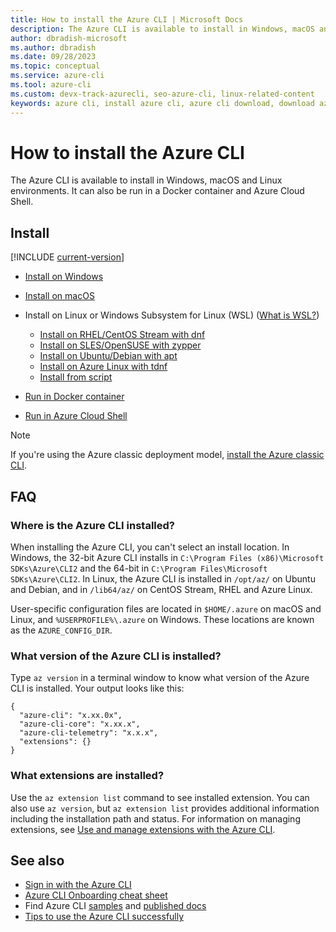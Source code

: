 ```yaml
---
title: How to install the Azure CLI | Microsoft Docs
description: The Azure CLI is available to install in Windows, macOS and Linux environments. It can also be run in a Docker container and Azure Cloud Shell.
author: dbradish-microsoft
ms.author: dbradish
ms.date: 09/28/2023
ms.topic: conceptual
ms.service: azure-cli
ms.tool: azure-cli
ms.custom: devx-track-azurecli, seo-azure-cli, linux-related-content
keywords: azure cli, install azure cli, azure cli download, download azure cli
---
```


# How to install the Azure CLI

The Azure CLI is available to install in Windows, macOS and Linux environments. It can also be run in a Docker container and Azure Cloud Shell.


## Install

[!INCLUDE [current-version](includes/current-version.md)]

* [Install on Windows](install-azure-cli-windows.md)
* [Install on macOS](install-azure-cli-macos.md)
* Install on Linux or Windows Subsystem for Linux (WSL) ([What is WSL?](/windows/wsl/about))

  * [Install on RHEL/CentOS Stream with dnf](./install-azure-cli-linux.md?pivots=dnf)
  * [Install on SLES/OpenSUSE with zypper](./install-azure-cli-linux.md?pivots=zypper)
  * [Install on Ubuntu/Debian with apt](./install-azure-cli-linux.md?pivots=apt)
  * [Install on Azure Linux with tdnf](./install-azure-cli-linux.md?pivots=tdnf)
  * [Install from script](./install-azure-cli-linux.md?pivots=script)
* [Run in Docker container](run-azure-cli-docker.md)
* [Run in Azure Cloud Shell](/azure/cloud-shell/quickstart)

> [!NOTE]
> If you're using the Azure classic deployment model, [install the Azure classic CLI](install-classic-cli.md).

## FAQ

### Where is the Azure CLI installed?

When installing the Azure CLI, you can't select an install location. In Windows, the 32-bit Azure CLI installs in `C:\Program Files (x86)\Microsoft SDKs\Azure\CLI2` and the 64-bit in `C:\Program Files\Microsoft SDKs\Azure\CLI2`. In Linux, the Azure CLI is installed in `/opt/az/` on Ubuntu and Debian, and in `/lib64/az/` on CentOS Stream, RHEL and Azure Linux.

User-specific configuration files are located in `$HOME/.azure` on macOS and Linux, and `%USERPROFILE%\.azure` on Windows. These locations are known as the `AZURE_CONFIG_DIR`.

### What version of the Azure CLI is installed?

Type `az version` in a terminal window to know what version of the Azure CLI is installed. Your output looks like this:

```output
{
  "azure-cli": "x.xx.0x",
  "azure-cli-core": "x.xx.x",
  "azure-cli-telemetry": "x.x.x",
  "extensions": {}
}
```

### What extensions are installed?

Use the `az extension list` command to see installed extension. You can also use `az version`, but `az extension list` provides additional information including the installation path and status. For information on managing extensions, see [Use and manage extensions with the Azure CLI](./azure-cli-extensions-overview.md).

## See also

* [Sign in with the Azure CLI](./authenticate-azure-cli.md)
* [Azure CLI Onboarding cheat sheet](./cheat-sheet-onboarding.md)
* Find Azure CLI [samples](./samples-index.md) and [published docs](./reference-docs-index.md)
* [Tips to use the Azure CLI successfully](use-azure-cli-successfully-tips.md)
